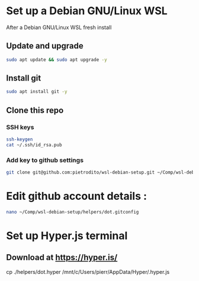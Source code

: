 # Set up a Debian GNU/Linux WSL
After a Debian GNU/Linux WSL fresh install

## Update and upgrade
```bash
sudo apt update && sudo apt upgrade -y
```

## Install git
```bash
sudo apt install git -y
```

## Clone this repo

### SSH keys
```bash
ssh-keygen
cat ~/.ssh/id_rsa.pub
```
### Add key to github settings

```bash
git clone git@github.com:pietrodito/wsl-debian-setup.git ~/Comp/wsl-debian-setup
```

# Edit github account details :
```bash
nano ~/Comp/wsl-debian-setup/helpers/dot.gitconfig
```
# Set up Hyper.js terminal

##   Download at https://hyper.is/

cp ./helpers/dot.hyper /mnt/c/Users/pierr/AppData/Hyper/.hyper.js

